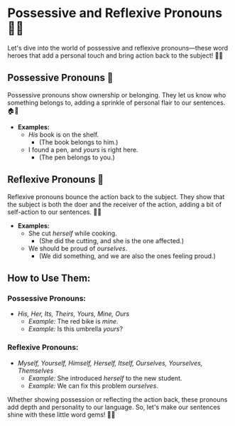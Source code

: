 # Possessive and Reflexive Pronouns 🤲🔄

Let's dive into the world of possessive and reflexive pronouns—these word heroes that add a personal touch and bring action back to the subject! 🌟🔤

## Possessive Pronouns 🤲

Possessive pronouns show ownership or belonging. They let us know who something belongs to, adding a sprinkle of personal flair to our sentences. 🏠💖

- **Examples:**
  - _His_ book is on the shelf.
    - (The book belongs to him.)
  - I found a pen, and _yours_ is right here.
    - (The pen belongs to you.)

## Reflexive Pronouns 🔄

Reflexive pronouns bounce the action back to the subject. They show that the subject is both the doer and the receiver of the action, adding a bit of self-action to our sentences. 🔄🏃

- **Examples:**
  - She cut _herself_ while cooking.
    - (She did the cutting, and she is the one affected.)
  - We should be proud of _ourselves_.
    - (We did something, and we are also the ones feeling proud.)

## How to Use Them:

### Possessive Pronouns:

- _His, Her, Its, Theirs, Yours, Mine, Ours_
  - _Example:_ The red bike is _mine_.
  - _Example:_ Is this umbrella _yours_?

### Reflexive Pronouns:

- _Myself, Yourself, Himself, Herself, Itself, Ourselves, Yourselves, Themselves_
  - _Example:_ She introduced _herself_ to the new student.
  - _Example:_ We can fix this problem _ourselves_.

Whether showing possession or reflecting the action back, these pronouns add depth and personality to our language. So, let's make our sentences shine with these little word gems! 💎📝
